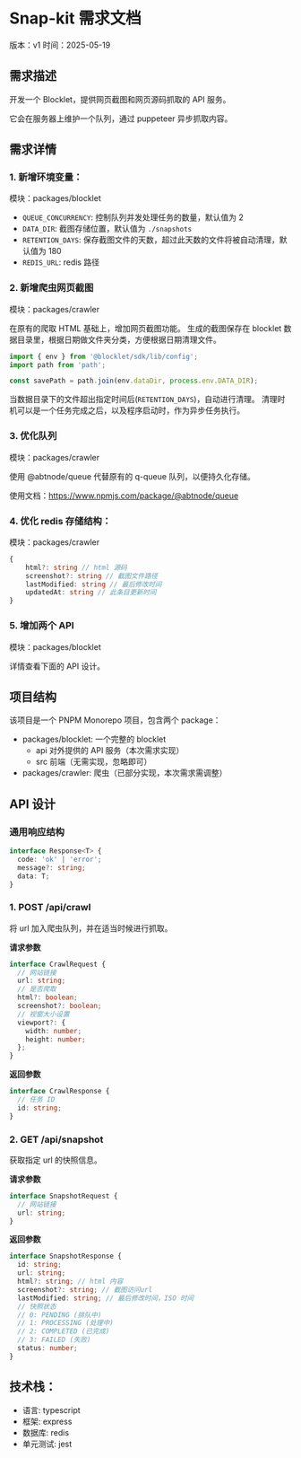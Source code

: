 # Snap-kit 需求文档

版本：v1
时间：2025-05-19

## 需求描述

开发一个 Blocklet，提供网页截图和网页源码抓取的 API 服务。

它会在服务器上维护一个队列，通过 puppeteer 异步抓取内容。

## 需求详情

### 1. 新增环境变量：

模块：packages/blocklet

- `QUEUE_CONCURRENCY`: 控制队列并发处理任务的数量，默认值为 2
- `DATA_DIR`: 截图存储位置，默认值为 `./snapshots`
- `RETENTION_DAYS`: 保存截图文件的天数，超过此天数的文件将被自动清理，默认值为 180
- `REDIS_URL`: redis 路径

### 2. 新增爬虫网页截图

模块：packages/crawler

在原有的爬取 HTML 基础上，增加网页截图功能。
生成的截图保存在 blocklet 数据目录里，根据日期做文件夹分类，方便根据日期清理文件。

```typescript
import { env } from '@blocklet/sdk/lib/config';
import path from 'path';

const savePath = path.join(env.dataDir, process.env.DATA_DIR);
```

当数据目录下的文件超出指定时间后(`RETENTION_DAYS`)，自动进行清理。
清理时机可以是一个任务完成之后，以及程序启动时，作为异步任务执行。

### 3. 优化队列

模块：packages/crawler

使用 @abtnode/queue 代替原有的 q-queue 队列，以便持久化存储。

使用文档：https://www.npmjs.com/package/@abtnode/queue

### 4. 优化 redis 存储结构：

模块：packages/crawler

```typescript
{
    html?: string // html 源码
    screenshot?: string // 截图文件路径
    lastModified: string // 最后修改时间
    updatedAt: string // 此条目更新时间
}
```

### 5. 增加两个 API

模块：packages/blocklet

详情查看下面的 API 设计。

## 项目结构

该项目是一个 PNPM Monorepo 项目，包含两个 package：

- packages/blocklet: 一个完整的 blocklet
  - api 对外提供的 API 服务（本次需求实现）
  - src 前端（无需实现，忽略即可）
- packages/crawler: 爬虫（已部分实现，本次需求需调整）

## API 设计

### 通用响应结构

```typescript
interface Response<T> {
  code: 'ok' | 'error';
  message?: string;
  data: T;
}
```

### 1. POST /api/crawl

将 url 加入爬虫队列，并在适当时候进行抓取。

**请求参数**

```typescript
interface CrawlRequest {
  // 网站链接
  url: string;
  // 是否爬取
  html?: boolean;
  screenshot?: boolean;
  // 视窗大小设置
  viewport?: {
    width: number;
    height: number;
  };
}
```

**返回参数**

```typescript
interface CrawlResponse {
  // 任务 ID
  id: string;
}
```

### 2. GET /api/snapshot

获取指定 url 的快照信息。

**请求参数**

```typescript
interface SnapshotRequest {
  // 网站链接
  url: string;
}
```

**返回参数**

```typescript
interface SnapshotResponse {
  id: string;
  url: string;
  html?: string; // html 内容
  screenshot?: string; // 截图访问url
  lastModified: string; // 最后修改时间，ISO 时间
  // 快照状态
  // 0: PENDING (排队中)
  // 1: PROCESSING (处理中)
  // 2: COMPLETED (已完成)
  // 3: FAILED (失败)
  status: number;
}
```

## 技术栈：

- 语言: typescript
- 框架: express
- 数据库: redis
- 单元测试: jest
